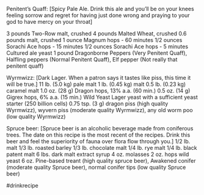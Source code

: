 Penitent’s Quaff: [Spicy Pale Ale. Drink this ale and you’ll be on your knees feeling sorrow and regret for having just done wrong and praying to your god to have mercy on your throat]

3 pounds Two-Row malt, crushed
4 pounds Malted Wheat, crushed
0.6 pounds malt, crushed
1 ounce Magnum hops - 60 minutes
1/2 ounces Sorachi Ace hops - 15 minutes
1/2 ounces Sorachi Ace hops - 5 minutes
Cultured ale yeast
1 pound Dragonborne Peppers (Very Penitent Quaff), Halfling peppers (Normal Penitent Quaff), Elf pepper (Not really that penitent quaff)

Wyrmwizz: [Dark Lager. When a patron says it tastes like piss, this time it will be true.]
11 lb. (5.0 kg) pale malt
1 lb. (0.45 kg) malt
0.5 lb. (0.23 kg) caramel malt
1.0 oz. (28 g) Dragon hops, 13% a.a. (60 min.)
0.5 oz. (14 g) Gigrex hops, 6% a.a. (15 min.)
Wild Yeast
Lager yeast with a sufficient yeast starter (250 billion cells)
0.75 tsp. (3 g) dragon piss (high quality Wyrmwizz), wyvern piss (moderate quality Wyrmwizz), any old worm poo (low quality Wyrmwizz)

Spruce beer: [Spruce beer is an alcoholic beverage made from coniferous trees. The date on this recipe is the most recent of the recipes. Drink this beer and feel the superiority of fauna over flora flow through you.]
1/2 lb. malt
1/3 lb. roasted barley
1/3 lb. chocolate malt
1/4 lb. rye malt
1/4 lb. black patent malt
6 lbs. dark malt extract syrup
4 oz. molasses
2 oz. hops
wild yeast
6 oz. Pine-based treant (high quality spruce beer), Awakened conifer (moderate quality Spruce beer), normal conifer tips (low quality Spruce beer)

#drinkrecipe